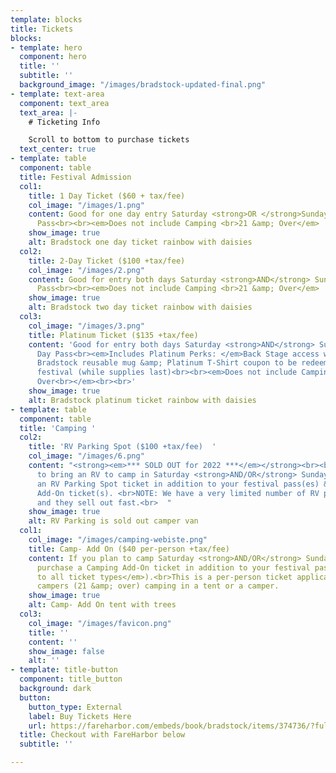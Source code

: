 ```yaml
---
template: blocks
title: Tickets
blocks:
- template: hero
  component: hero
  title: ''
  subtitle: ''
  background_image: "/images/bradstock-updated-final.png"
- template: text-area
  component: text_area
  text_area: |-
    # Ticketing Info

    Scroll to bottom to purchase tickets
  text_center: true
- template: table
  component: table
  title: Festival Admission
  col1:
    title: 1 Day Ticket ($60 + tax/fee)
    col_image: "/images/1.png"
    content: Good for one day entry Saturday <strong>OR </strong>Sunday - All Day
      Pass<br><br><em>Does not include Camping <br>21 &amp; Over</em>
    show_image: true
    alt: Bradstock one day ticket rainbow with daisies
  col2:
    title: 2-Day Ticket ($100 +tax/fee)
    col_image: "/images/2.png"
    content: Good for entry both days Saturday <strong>AND</strong> Sunday - All Day
      Pass<br><br><em>Does not include Camping <br>21 &amp; Over</em>
    show_image: true
    alt: Bradstock two day ticket rainbow with daisies
  col3:
    col_image: "/images/3.png"
    title: Platinum Ticket ($135 +tax/fee)
    content: 'Good for entry both days Saturday <strong>AND</strong> Sunday - All
      Day Pass<br><em>Includes Platinum Perks: </em>Back Stage access w/premium beers,
      Bradstock reusable mug &amp; Platinum T-Shirt coupon to be redeemed during the
      festival (while supplies last)<br><br><em>Does not include Camping<br>21 &amp;
      Over<br></em><br><br>'
    show_image: true
    alt: Bradstock platinum ticket rainbow with daisies
- template: table
  component: table
  title: 'Camping '
  col2:
    title: 'RV Parking Spot ($100 +tax/fee)  '
    col_image: "/images/6.png"
    content: "<strong><em>*** SOLD OUT for 2022 ***</em></strong><br><br>If you plan
      to bring an RV to camp in Saturday <strong>AND/OR</strong> Sunday you must purchase
      an RV Parking Spot ticket in addition to your festival pass(es) &amp; your Camping
      Add-On ticket(s). <br>NOTE: We have a very limited number of RV parking spots
      and they sell out fast.<br>  "
    show_image: true
    alt: RV Parking is sold out camper van
  col1:
    col_image: "/images/camping-webiste.png"
    title: Camp- Add On ($40 per-person +tax/fee)
    content: If you plan to camp Saturday <strong>AND/OR</strong> Sunday you must
      purchase a Camping Add-On ticket in addition to your festival pass (<em>applies
      to all ticket types</em>).<br>This is a per-person ticket applicable to adult
      campers (21 &amp; over) camping in a tent or a camper.
    show_image: true
    alt: Camp- Add On tent with trees
  col3:
    col_image: "/images/favicon.png"
    title: ''
    content: ''
    show_image: false
    alt: ''
- template: title-button
  component: title_button
  background: dark
  button:
    button_type: External
    label: Buy Tickets Here
    url: https://fareharbor.com/embeds/book/bradstock/items/374736/?full-items=yes&flow=730827
  title: Checkout with FareHarbor below
  subtitle: ''

---
```


